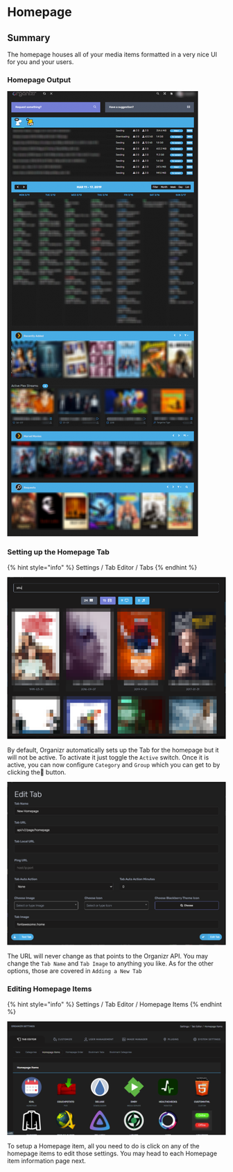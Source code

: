 # Homepage

## Summary

The homepage houses all of your media items formatted in a very nice UI for you and your users.

### Homepage Output

![](../../.gitbook/assets/image%20%2827%29.png)

### Setting up the Homepage Tab

{% hint style="info" %}
Settings / Tab Editor / Tabs
{% endhint %}

![](../../.gitbook/assets/image%20%2821%29.png)

By default, Organizr automatically sets up the Tab for the homepage but it will not be active.  To activate it just toggle the `Active` switch.  Once it is active, you can now configure `Category` and `Group` which you can get to by clicking the📝 button.

![](../../.gitbook/assets/image%20%2820%29.png)

The URL will never change as that points to the Organizr API.  You may change the `Tab Name` and `Tab Image` to anything you like.  As for the other options, those are covered in `Adding a New Tab`

### Editing Homepage Items

{% hint style="info" %}
Settings / Tab Editor / Homepage Items
{% endhint %}

![](../../.gitbook/assets/image%20%2824%29.png)

To setup a Homepage item, all you need to do is click on any of the homepage items to edit those settings.  You may head to each Homepage item information page next.

